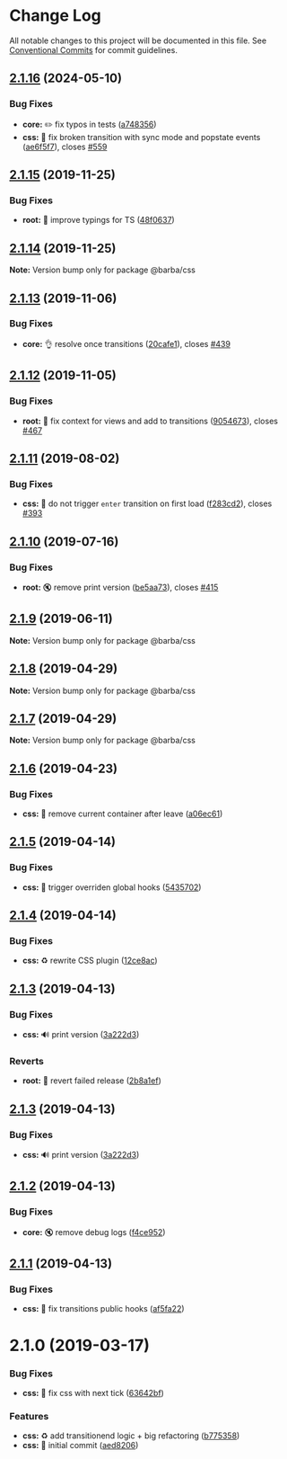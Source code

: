 # Change Log

All notable changes to this project will be documented in this file.
See [Conventional Commits](https://conventionalcommits.org) for commit guidelines.

## [2.1.16](https://github.com/barbajs/barba/compare/@barba/css@2.1.15...@barba/css@2.1.16) (2024-05-10)

### Bug Fixes

- **core:** :pencil2: fix typos in tests ([a748356](https://github.com/barbajs/barba/commit/a748356daf77117a120783eee4750c16e7603ad2))
- **css:** :bug: fix broken transition with sync mode and popstate events ([ae6f5f7](https://github.com/barbajs/barba/commit/ae6f5f7359d5994efd5f1d3379fc27ac6992fbb4)), closes [#559](https://github.com/barbajs/barba/issues/559)

## [2.1.15](https://github.com/barbajs/barba/compare/@barba/css@2.1.14...@barba/css@2.1.15) (2019-11-25)

### Bug Fixes

- **root:** :art: improve typings for TS ([48f0637](https://github.com/barbajs/barba/commit/48f0637))

## [2.1.14](https://github.com/barbajs/barba/compare/@barba/css@2.1.13...@barba/css@2.1.14) (2019-11-25)

**Note:** Version bump only for package @barba/css

## [2.1.13](https://github.com/barbajs/barba/compare/@barba/css@2.1.12...@barba/css@2.1.13) (2019-11-06)

### Bug Fixes

- **core:** :ok_hand: resolve once transitions ([20cafe1](https://github.com/barbajs/barba/commit/20cafe1)), closes [#439](https://github.com/barbajs/barba/issues/439)

## [2.1.12](https://github.com/barbajs/barba/compare/@barba/css@2.1.11...@barba/css@2.1.12) (2019-11-05)

### Bug Fixes

- **root:** :bug: fix context for views and add to transitions ([9054673](https://github.com/barbajs/barba/commit/9054673)), closes [#467](https://github.com/barbajs/barba/issues/467)

## [2.1.11](https://github.com/barbajs/barba/compare/@barba/css@2.1.10...@barba/css@2.1.11) (2019-08-02)

### Bug Fixes

- **css:** :bug: do not trigger `enter` transition on first load ([f283cd2](https://github.com/barbajs/barba/commit/f283cd2)), closes [#393](https://github.com/barbajs/barba/issues/393)

## [2.1.10](https://github.com/barbajs/barba/compare/@barba/css@2.1.9...@barba/css@2.1.10) (2019-07-16)

### Bug Fixes

- **root:** :mute: remove print version ([be5aa73](https://github.com/barbajs/barba/commit/be5aa73)), closes [#415](https://github.com/barbajs/barba/issues/415)

## [2.1.9](https://github.com/barbajs/barba/compare/@barba/css@2.1.8...@barba/css@2.1.9) (2019-06-11)

**Note:** Version bump only for package @barba/css

## [2.1.8](https://github.com/barbajs/barba/compare/@barba/css@2.1.7...@barba/css@2.1.8) (2019-04-29)

**Note:** Version bump only for package @barba/css

## [2.1.7](https://github.com/barbajs/barba/compare/@barba/css@2.1.6...@barba/css@2.1.7) (2019-04-29)

**Note:** Version bump only for package @barba/css

## [2.1.6](https://github.com/barbajs/barba/compare/@barba/css@2.1.5...@barba/css@2.1.6) (2019-04-23)

### Bug Fixes

- **css:** :bug: remove current container after leave ([a06ec61](https://github.com/barbajs/barba/commit/a06ec61))

## [2.1.5](https://github.com/barbajs/barba/compare/@barba/css@2.1.4...@barba/css@2.1.5) (2019-04-14)

### Bug Fixes

- **css:** :bug: trigger overriden global hooks ([5435702](https://github.com/barbajs/barba/commit/5435702))

## [2.1.4](https://github.com/barbajs/barba/compare/@barba/css@2.1.3...@barba/css@2.1.4) (2019-04-14)

### Bug Fixes

- **css:** :recycle: rewrite CSS plugin ([12ce8ac](https://github.com/barbajs/barba/commit/12ce8ac))

## [2.1.3](https://github.com/barbajs/barba/compare/@barba/css@2.1.2...@barba/css@2.1.3) (2019-04-13)

### Bug Fixes

- **css:** :loud_sound: print version ([3a222d3](https://github.com/barbajs/barba/commit/3a222d3))

### Reverts

- **root:** :bug: revert failed release ([2b8a1ef](https://github.com/barbajs/barba/commit/2b8a1ef))

## [2.1.3](https://github.com/barbajs/barba/compare/@barba/css@2.1.2...@barba/css@2.1.3) (2019-04-13)

### Bug Fixes

- **css:** :loud_sound: print version ([3a222d3](https://github.com/barbajs/barba/commit/3a222d3))

## [2.1.2](https://github.com/barbajs/barba/compare/@barba/css@2.1.1...@barba/css@2.1.2) (2019-04-13)

### Bug Fixes

- **core:** :mute: remove debug logs ([f4ce952](https://github.com/barbajs/barba/commit/f4ce952))

## [2.1.1](https://github.com/barbajs/barba/compare/@barba/css@2.1.0...@barba/css@2.1.1) (2019-04-13)

### Bug Fixes

- **css:** :bug: fix transitions public hooks ([af5fa22](https://github.com/barbajs/barba/commit/af5fa22))

# 2.1.0 (2019-03-17)

### Bug Fixes

- **css:** :bug: fix css with next tick ([63642bf](https://github.com/barbajs/barba/commit/63642bf))

### Features

- **css:** :recycle: add transitionend logic + big refactoring ([b775358](https://github.com/barbajs/barba/commit/b775358))
- **css:** :tada: initial commit ([aed8206](https://github.com/barbajs/barba/commit/aed8206))
